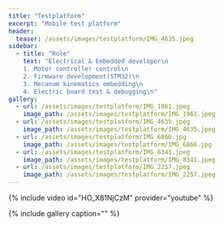 ```yaml
---
title: "Testplatform"
excerpt: "Mobile test platform"
header:
  teaser: /assets/images/testplatform/IMG_4635.jpeg
sidebar:
  - title: "Role"
    text: "Electrical & Embedded developer\n
    1. Motor controller control\n
    2. Firmware development(STM32)\n
    3. Mecanum kinematics embedding\n
    4. Electric board test & debugging\n"
gallery:
  - url: /assets/images/testplatform/IMG_1961.jpeg
    image_path: /assets/images/testplatform/IMG_1961.jpeg
  - url: /assets/images/testplatform/IMG_4635.jpeg
    image_path: /assets/images/testplatform/IMG_4635.jpeg
  - url: /assets/images/testplatform/IMG_6866.jpg
    image_path: /assets/images/testplatform/IMG_6866.jpg
  - url: /assets/images/testplatform/IMG_8341.jpeg
    image_path: /assets/images/testplatform/IMG_8341.jpeg
  - url: /assets/images/testplatform/IMG_2257.jpeg
    image_path: /assets/images/testplatform/IMG_2257.jpeg
---
```


{% include video id="HO_X81NjCzM" provider="youtube" %}

{% include gallery caption="" %}

